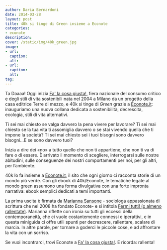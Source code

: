 ```yaml
---
author: Daria Bernardoni
date: 2014-03-28
layout: post
title: 40k si tinge di Green insieme a Econote
categories:
- econote
description:
cover: /static/img/40k_green.jpg
image: 
- url:
  caption:
  alt:
- url:
  caption:
  alt:
tag:
---
```

Ta Daaaa! Oggi inizia [Fa' la cosa giusta!](http://falacosagiusta.terre.it/), fiera nazionale del consumo critico e degli stili di vita sostenibili nata nel 2004 a Milano da un progetto della casa editrice Terre di mezzo,  e 40k si tinge di <em>Green</em> grazie a [Econote.it﻿](http://www.econote.it/): inauguriamo una nuova collana dedicata a sostenibilità, decrescita, ecologia, stili di vita alternativi.

Ti sei mai chiesto se valga davvero la pena vivere per lavorare? Ti sei mai chiesto se la tua vita ti assomiglia davvero o se stai vivendo quella che ti impone la società? Ti sei mai chiesto sei i tuoi bisogni sono davvero bisogni...E se sono davvero tuoi? 

Inizia a dire dei «no» a tutto quello che non ti appartiene, che non ti va di fare o di essere. È arrivato il momento di scegliere, interrogarsi sulle nostre abitudini, sulle conseguenze dei nostri comportamenti per noi, per gli altri, per l’ambiente. 

40k lo fa insieme a [Econote.it﻿](http://www.econote.it/), il sito che ogni giorno ci racconta storie di un mondo più verde. Con gli ebook di 40k/Econote, le tematiche legate al mondo green assumono una forma divulgativa con una forte impronta narrativa: ebook semplici dedicati a temi importanti. 

La prima uscita è firmata da [Marianna Sansone](http://40k.it/authors/sansone_marianna.html) - sociologa appassionata di scrittura che nel 2008 ha fondato Econote- e si intitola [Fermi tutti! (o almeno rallentate)](http://40k.it/books/collection/econote/20140328_fermi_tutti.html). Marianna riflette con ironia su tutti gli eccessi della contemporaneità, che ci vuole costantemente connessi e iperattivi, e in questa miniguida ci offre utili spunti per decrescere, rallentare, scalare di marcia. In altre parole, per tornare a goderci le piccole cose, e ad affrontare la vita con un sorriso. 

Se vuoi incontrarci, trovi Econote a [Fa' la cosa giusta!](http://www.econote.it/2014/03/24/fa-la-cosa-giusta-2014-ci-saremo/). E ricorda: rallenta!


